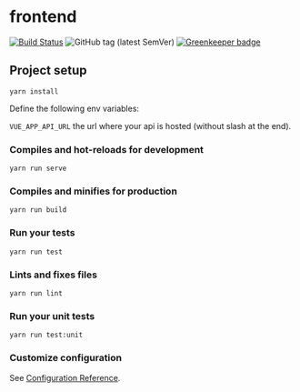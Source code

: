 # frontend

[![Build Status](https://travis-ci.org/bfh-proj1-sumfrie/frontend.svg?branch=master)](https://travis-ci.org/bfh-proj1-sumfrie/frontend)
![GitHub tag (latest SemVer)](https://img.shields.io/github/tag/bfh-proj1-sumfrie/frontend.svg)
[![Greenkeeper badge](https://badges.greenkeeper.io/bfh-proj1-sumfrie/frontend.svg)](https://greenkeeper.io/)

## Project setup
```
yarn install
```

Define the following env variables: 

`VUE_APP_API_URL` the url where your api is hosted (without slash at the end).


### Compiles and hot-reloads for development
```
yarn run serve
```

### Compiles and minifies for production
```
yarn run build
```

### Run your tests
```
yarn run test
```

### Lints and fixes files
```
yarn run lint
```

### Run your unit tests
```
yarn run test:unit
```

### Customize configuration
See [Configuration Reference](https://cli.vuejs.org/config/).
